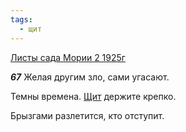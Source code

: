 ```yaml
---
tags:
  - щит
---
```


[Листы сада Мории 2 1925г](https://127.0.0.1:4002/agni/1925)

___67___
Желая другим зло, сами угасают.   

Темны времена. [Щит](../../../tags/#щит) держите крепко.   

Брызгами разлетится, кто отступит.   

